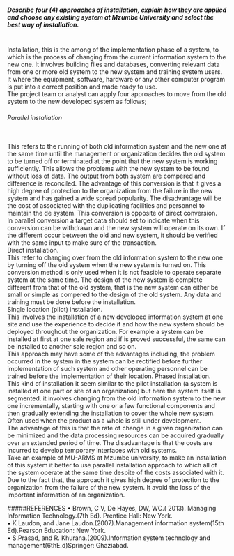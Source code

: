  <h5>Describe four (4) approaches of installation, explain how they are applied and choose any existing system at Mzumbe University and select    the best way of installation.</h5><br/>
Installation, this is the among of the implementation phase of a system, to which is the process of changing from the current information system to the new one. It involves building files and databases, converting relevant data from one or more old system to the new system and training system users. It where the equipment, software, hardware or any other computer program is put into a correct position and made ready to use.<br/>
The project team or analyst can apply four approaches to move from the old system to the new developed system as follows;<br/>
<h6>Parallel installation</h6><br/>
This refers to the running of both old information system and the new one at the same time until the management or organization decides the old system to be turned off or terminated at the point that the new system is working sufficiently. This allows the problems with the new system to be found without loss of data.
The output from both system are compered and difference is reconciled. The advantage of this conversion is that it gives a high degree of protection to the organization from the failure in the new system and has gained a wide spread popularity.
The disadvantage will be the cost of associated with the duplicating facilities and personnel to maintain the de system. This conversion is opposite of direct conversion.<br/>
In parallel conversion a target data should set to indicate when this conversion can be withdrawn and the new system will operate on its own. If the different occur between the old and new system, it should be verified with the same input to make sure of the transaction.<br/>
Direct installation.<br/>
This refer to changing over from the old information system to the new one by turning off the old system when the new system is turned on. This conversion method is only used when it is not feasible to operate separate system at the same time. The design of the new system is complete different from that of the old system, that is the new system can either be small or simple as compered to the design of the old system.  Any data and training must be done before the installation.<br/>
Single location (pilot) installation.<br/>
This involves the installation of a new developed information system at one site and use the experience to decide if and how the new system should be deployed throughout the organization. For example a system can be installed at first at one sale region and if is proved successful, the same can be installed to another sale region and so on.<br/>
This approach may have some of the advantages including, the problem occurred in the system in the system can be rectified before further implementation of such system and other operating personnel can be trained before the implementation of their location.
Phased installation.<br/>
 This kind of installation it seem similar to the pilot installation (a system is installed at one part or site of an organization) but here the system itself is segmented. it involves changing from the old information system to the new one incrementally, starting with one or a few functional components and then gradually extending the installation to cover the whole new system. Often used when the product as a whole is still under development.<br/>
The advantage of this is that the rate of change in a given organization can be minimized and the data processing resources can be acquired gradually over an extended period of time. The disadvantage is that the costs are incurred to develop temporary interfaces with old systems.<br/>
Take an example of MU-ARMS at Mzumbe university, to make an installation of this system it better to use parallel installation approach to which all of the system operate at the same time despite of the costs associated with it. Due to  the fact that, the approach it gives high degree of protection to the organization from the failure of the new system. It avoid the loss of the important information of an organization.<br/>     

 


#####REFERENCES
•	Brown, C V, De Hayes, DW, WC.( 2013). Managing Information Technology.(7th Ed). Prentice Hall: New York.<br/>
•	K Laudon, and Jane Laudon.(2007).Management information system(15th Ed).Pearson Education: New York.<br/>
•	S.Prasad, and R. Khurana.(2009).Information system technology and management(6thE.d)Springer: Ghaziabad.<br/>


